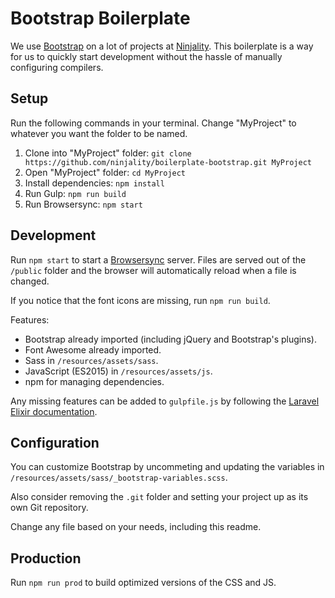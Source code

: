 # Bootstrap Boilerplate

We use [Bootstrap](http://getbootstrap.com/) on a lot of projects at [Ninjality](https://ninjality.com/). This boilerplate is a way for us to quickly start development without the hassle of manually configuring compilers.

## Setup

Run the following commands in your terminal. Change "MyProject" to whatever you want the folder to be named.

1. Clone into "MyProject" folder: `git clone https://github.com/ninjality/boilerplate-bootstrap.git MyProject`
2. Open "MyProject" folder: `cd MyProject`
3. Install dependencies: `npm install`
4. Run Gulp: `npm run build`
5. Run Browsersync: `npm start`

## Development

Run `npm start` to start a [Browsersync](https://www.browsersync.io/) server. Files are served out of the `/public` folder and the browser will automatically reload when a file is changed.

If you notice that the font icons are missing, run `npm run build`.

Features:
- Bootstrap already imported (including jQuery and Bootstrap's plugins).
- Font Awesome already imported.
- Sass in `/resources/assets/sass`.
- JavaScript (ES2015) in `/resources/assets/js`.
- npm for managing dependencies.

Any missing features can be added to `gulpfile.js` by following the [Laravel Elixir documentation](https://laravel.com/docs/5.2/elixir).

## Configuration

You can customize Bootstrap by uncommeting and updating the variables in  `/resources/assets/sass/_bootstrap-variables.scss`.

Also consider removing the `.git` folder and setting your project up as its own Git repository.

Change any file based on your needs, including this readme.

## Production

Run `npm run prod` to build optimized versions of the CSS and JS.
